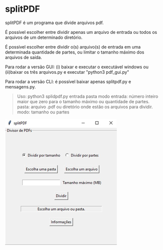 # splitPDF

splitPDF é um programa que divide arquivos pdf.

É possível escolher entre dividir apenas um arquivo de entrada ou todos os arquivos de um determinado diretório.

É possível escolher entre dividir o(s) arquivo(s) de entrada em uma determinada quantidade de partes, ou limitar o tamanho máximo dos arquivos de saída.

Para rodar a versão GUI: (i) baixar e executar o executável windows ou (ii)baixar os três arquivos.py e executar "python3 pdf_gui.py"

Para rodar a versão CLI: é possível baixar apenas splitpdf.py e mensagens.py.
>Uso: python3 splidpdf.py entrada pasta modo
>entrada: número inteiro maior que zero para o tamanho máximo ou quantidade de partes.
>pasta: arquivo .pdf ou diretório onde estão os arquivos para dividir.
>modo: tamanho ou partes


![gui](/imagens/imgui.jpg)

